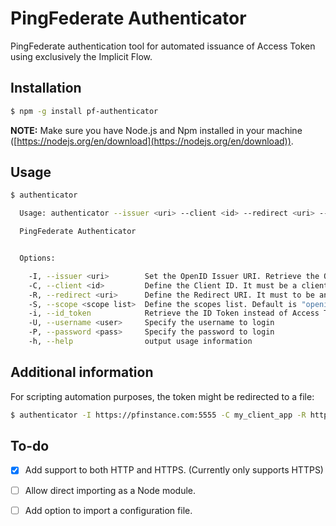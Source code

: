 # PingFederate Authenticator
PingFederate authentication tool for automated issuance of Access Token using exclusively the Implicit Flow.

Installation
------------

```bash
$ npm -g install pf-authenticator
```

**NOTE:** Make sure you have Node.js and Npm installed in your machine ([https://nodejs.org/en/download](https://nodejs.org/en/download)).

Usage
-----

```bash
$ authenticator

  Usage: authenticator --issuer <uri> --client <id> --redirect <uri> --username <user> --password <pass>

  PingFederate Authenticator


  Options:

    -I, --issuer <uri>        Set the OpenID Issuer URI. Retrieve the OpenID configuration at <issuer>/.well-know/openid-configuration
    -C, --client <id>         Define the Client ID. It must be a client with activated implicit flow.
    -R, --redirect <uri>      Define the Redirect URI. It must to be an authorized redirection URI.
    -S, --scope <scope list>  Define the scopes list. Default is "openid profile".
    -i, --id_token            Retrieve the ID Token instead of Access Token.
    -U, --username <user>     Specify the username to login
    -P, --password <pass>     Specify the password to login
    -h, --help                output usage information
```

Additional information
----------------------

For scripting automation purposes, the token might be redirected to a file:
```bash
$ authenticator -I https://pfinstance.com:5555 -C my_client_app -R https://example.com -U john_doe -P "Lorem Ipsum" > access_token.txt
```

To-do
-----

- [x] Add support to both HTTP and HTTPS. (Currently only supports HTTPS)
- [ ] Allow direct importing as a Node module.
- [ ] Add option to import a configuration file.

